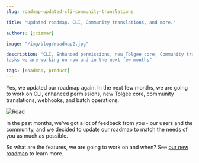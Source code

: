 ```yaml
---
slug: roadmap-updated-cli-community-translations

title: "Updated roadmap. CLI, Community translations, and more."

authors: [jcizmar]

image: "/img/blog/roadmap2.jpg"

description: "CLI, Enhanced permissions, new Tolgee core, Community translations, webhooks, batch operations - the
tasks we are working on now and in the next few months"

tags: [roadmap, product]
---
```


Yes, we updated our roadmap again. In the next few months, we are going to work on CLI, enhanced permissions, new Tolgee
core, community translations, webhooks, and batch operations.

![Road](/img/blog/roadmap2.jpg)

<!--truncate-->

In the past months, we've got a lot of feedback from you - our users and the community, and we decided to update our
roadmap to match the needs of you as much as possible.

So what are the features, we are going to work on and when? See [our new roadmap](/roadmap) to learn more.

